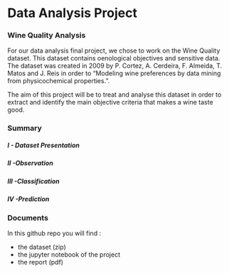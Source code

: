 # Data Analysis Project

### Wine Quality Analysis

For our data analysis final project, we chose to work on the Wine Quality dataset. This dataset contains oenological objectives and sensitive data. The dataset was created in 2009 by P. Cortez, A. Cerdeira, F. Almeida, T. Matos and J. Reis in order to “Modeling wine preferences by data mining from physicochemical properties.”.

The aim of this project will be to treat and analyse this dataset in order to extract and identify the main objective criteria that makes a wine taste good.

### Summary

##### I - Dataset Presentation
##### II -Observation
##### III -Classification
##### IV -Prediction


### Documents
In this github repo you will find :
- the dataset (zip)
- the jupyter notebook of the project
- the report (pdf)
